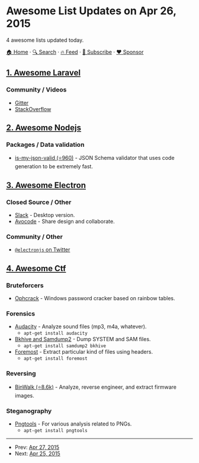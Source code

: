 # Awesome List Updates on Apr 26, 2015

4 awesome lists updated today.

[🏠 Home](/README.md) · [🔍 Search](https://www.trackawesomelist.com/search/) · [🔥 Feed](https://www.trackawesomelist.com/rss.xml) · [📮 Subscribe](https://trackawesomelist.us17.list-manage.com/subscribe?u=d2f0117aa829c83a63ec63c2f&id=36a103854c) · [❤️  Sponsor](https://github.com/sponsors/theowenyoung)



## [1. Awesome Laravel](/content/chiraggude/awesome-laravel/README.md)

### Community / Videos

*   [Gitter](https://gitter.im/laravel/laravel)
*   [StackOverflow](http://stackoverflow.com/questions/tagged/laravel)

## [2. Awesome Nodejs](/content/sindresorhus/awesome-nodejs/README.md)

### Packages / Data validation

*   [is-my-json-valid (⭐960)](https://github.com/mafintosh/is-my-json-valid) - JSON Schema validator that uses code generation to be extremely fast.

## [3. Awesome Electron](/content/sindresorhus/awesome-electron/README.md)

### Closed Source / Other

*   [Slack](https://medium.com/ben-and-dion/how-slack-built-a-well-loved-product-going-against-peter-thiel-and-native-app-fashion-2abbbe5a022f) - Desktop version.
*   [Avocode](http://avocode.com) - Share design and collaborate.

### Community / Other

*   [`@electronjs` on Twitter](https://twitter.com/electronjs)

## [4. Awesome Ctf](/content/apsdehal/awesome-ctf/README.md)

### Bruteforcers

*   [Ophcrack](http://ophcrack.sourceforge.net/) - Windows password cracker based on rainbow tables.

### Forensics

*   [Audacity](http://sourceforge.net/projects/audacity/) - Analyze sound files (mp3, m4a, whatever).
    *   `apt-get install audacity`
*   [Bkhive and Samdump2](http://sourceforge.net/projects/ophcrack/files/samdump2/) - Dump SYSTEM and SAM files.
    *   `apt-get install samdump2 bkhive`
*   [Foremost](http://foremost.sourceforge.net/) - Extract particular kind of files using headers.
    *   `apt-get install foremost`

### Reversing

*   [BinWalk (⭐8.6k)](https://github.com/devttys0/binwalk) - Analyze, reverse engineer, and extract firmware images.

### Steganography

*   [Pngtools](https://packages.debian.org/sid/pngtools) - For various analysis related to PNGs.
    *   `apt-get install pngtools`

---

- Prev: [Apr 27, 2015](/content/2015/04/27/README.md)
- Next: [Apr 25, 2015](/content/2015/04/25/README.md)